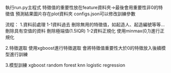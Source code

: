 執行run.py主程式
特徵值的重要性放在feature資料夾->最後會用重要性非0的特徵值
預測結果圖片存在plot資料夾
configs.json可以修改訓練參數

流程：
1.資料前處理
1-1資料過去
刪除無用的特徵值，如起造人、起造編號等等...
刪除具有空值的資料
刪除極端值(1.5IQR)
1-2資料正規化
使用minmax(0,1)進行正規化

2.特徵選取
使用xgboost進行特徵選取
會將特徵值重要性大於0的特徵放入後續模型進行訓練

3.模型訓練
xgboost
random forest
knn
logistic regression